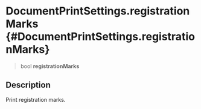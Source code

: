 DocumentPrintSettings.registrationMarks {#DocumentPrintSettings.registrationMarks}
=======================================

> bool **registrationMarks**

Description
-----------

Print registration marks.
